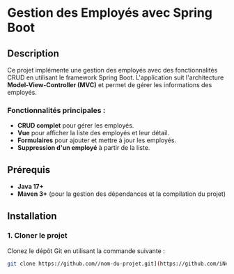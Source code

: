 # Gestion des Employés avec Spring Boot

## Description

Ce projet implémente une gestion des employés avec des fonctionnalités CRUD en utilisant le framework Spring Boot. L'application suit l'architecture **Model-View-Controller (MVC)** et permet de gérer les informations des employés.

### Fonctionnalités principales :
- **CRUD complet** pour gérer les employés.
- **Vue** pour afficher la liste des employés et leur détail.
- **Formulaires** pour ajouter et mettre à jour les employés.
- **Suppression d'un employé** à partir de la liste.
  
## Prérequis

- **Java 17+**
- **Maven 3+** (pour la gestion des dépendances et la compilation du projet)

## Installation

### 1. Cloner le projet

Clonez le dépôt Git en utilisant la commande suivante :

```bash
git clone https://github.com//nom-du-projet.git](https://github.com/iNeZiiaaH/Projet_Spring.git
